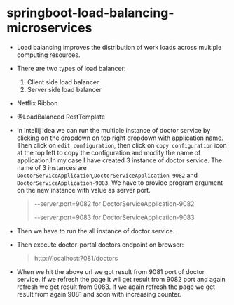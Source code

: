 # springboot-load-balancing-microservices 

* Load balancing improves the distribution of work loads across multiple computing resources.
* There are two types of load balancer:
    1. Client side load balancer
    2. Server side load balancer
    
* Netflix Ribbon
* @LoadBalanced RestTemplate

* In intellij idea we can run the multiple instance of doctor service by clicking on the dropdown on top right dropdown with application name. Then click on `edit configuration`, then click on `copy configuration` icon at the top left to copy the configuration and modify the name of application.In my case I have created 3 instance of doctor service.
  The name of 3 instances are `DoctorServiceApplication`,`DoctorServiceApplication-9082` and `DoctorServiceApplication-9083`. We have to provide program argument on the new instance with value as server port.
    > --server.port=9082  for DoctorServiceApplication-9082
    > 
    > --server.port=9083  for DoctorServiceApplication-9083
  
* Then we have to run the all instance of doctor service.
* Then execute doctor-portal doctors endpoint on browser:
  > http://localhost:7081/doctors
  

* When we hit the above url we got result from 9081 port of doctor service. If we refresh the page it wil get result from 9082 port and again refresh we get result from 9083. If we again refresh the page we get result from again 9081 and soon with increasing counter.
